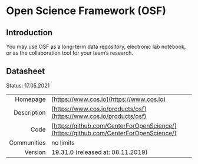 # Open Science Framework (OSF)

## Introduction
You may use OSF as a long-term data repository,
electronic lab notebook, or as the collaboration tool for your team’s research.

## Datasheet

Status: 17.05.2021

|              |                                                                             |
| ------------:| :-------------------------------------------------------------------------- |
| Homepage     | [https://www.cos.io](https://www.cos.io)                                    | 
| Description  | [https://www.cos.io/products/osf](https://www.cos.io/products/osf)          |
| Code         | [https://github.com/CenterForOpenScience/](https://github.com/CenterForOpenScience/) | 
| Communities  | no limits                                                                    |
| Version      | 19.31.0  (released at: 08.11.2019)                                           |
